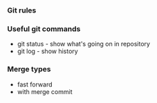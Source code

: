### Git rules

### Useful git commands
- git status - show what's going on in repository
- git log - show history


### Merge types
- fast forward
- with merge commit